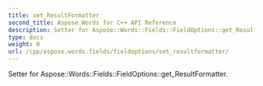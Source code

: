 ```yaml
---
title: set_ResultFormatter
second_title: Aspose.Words for C++ API Reference
description: Setter for Aspose::Words::Fields::FieldOptions::get_ResultFormatter. 
type: docs
weight: 0
url: /cpp/aspose.words.fields/fieldoptions/set_resultformatter/
---
```


Setter for Aspose::Words::Fields::FieldOptions::get_ResultFormatter. 


